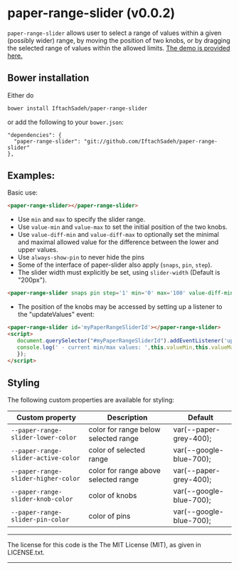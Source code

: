 # paper-range-slider (v0.0.2)

`paper-range-slider` allows user to select a range of values within a given (possibly wider) range, by moving the position of two knobs, or by dragging the selected range of values within the allowed limits. [The demo is provided here.](http://IftachSadeh.github.io/paper-range-slider/components/paper-range-slider/demo/)

## Bower installation
Either do
```bash
bower install IftachSadeh/paper-range-slider
```
or add the following to your `bower.json`:
```
"dependencies": {
  "paper-range-slider": "git://github.com/IftachSadeh/paper-range-slider"
},
```

## Examples:

Basic use:
```html
<paper-range-slider></paper-range-slider>
```

- Use `min` and `max` to specify the slider range.
- Use `value-min` and `value-max` to set the initial position of the two knobs.
- Use `value-diff-min` and `value-diff-max` to optionally set the minimal and maximal allowed value for the difference between the lower and upper values.
- Use `always-show-pin` to never hide the pins
- Some of the interface of paper-slider also apply (`snaps`, `pin`, `step`).
- The slider width must explicitly be set, using `slider-width` (Default is "200px").
```html
<paper-range-slider snaps pin step='1' min='0' max='100' value-diff-min="10" value-diff-max="50" value-min='30' value-max='60'></paper-range-slider>
```

- The position of the knobs may be accessed by setting up a listener to the "updateValues" event:
```html
<paper-range-slider id='myPaperRangeSliderId'></paper-range-slider>
<script>
   document.querySelector("#myPaperRangeSliderId").addEventListener('updateValues', function (customEvent) {
   console.log(' - current min/max values: ',this.valueMin,this.valueMax)
   });
</script>
```

## Styling

The following custom properties are available for styling:

Custom property | Description | Default
----------------|-------------|----------
`--paper-range-slider-lower-color` | color for range below selected range | var(--paper-grey-400);
`--paper-range-slider-active-color` | color of selected range | var(--google-blue-700);
`--paper-range-slider-higher-color` | color for range above selected range | var(--paper-grey-400);
`--paper-range-slider-knob-color` | color of knobs | var(--google-blue-700);
`--paper-range-slider-pin-color` | color of pins | var(--google-blue-700);


---

The license for this code is the The MIT License (MIT), as given in LICENSE.txt.

---
